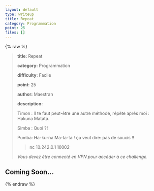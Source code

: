 ```yaml
---
layout: default
type: writeup
title: Repeat
category: Programmation
point: 25
files: []
---
```


{% raw %}
> **title:** Repeat
>
> **category:** Programmation
>
> **difficulty:** Facile
>
> **point:** 25
>
> **author:** Maestran
>
> **description:**
>
> Timon : Il te faut peut-être une autre méthode, répète après moi : Hakuna Matata.
>
> Simba : Quoi ?!
>
> Pumba: Ha-ku-na Ma-ta-ta ! ça veut dire: pas de soucis !!
>
> > nc 10.242.0.1 10002
>
> *Vous devez être connecté en VPN pour accéder à ce challenge.*
>
> 

## Coming Soon...

{% endraw %}
